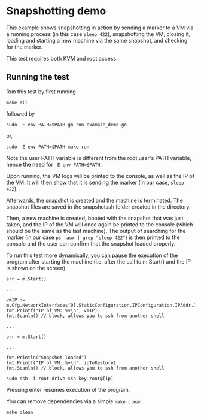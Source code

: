 # Snapshotting demo

This example shows snapshotting in action by sending a marker to a VM via a running process (in this case `sleep 422`), snapshotting the VM, closing it, loading and starting a new machine via the same snapshot, and checking for the marker.

This test requires both KVM and root access.

## Running the test

Run this test by first running

```
make all
```

followed by

```
sudo -E env PATH=$PATH go run example_demo.go
```

or,
```
sudo -E env PATH=$PATH make run
```

Note the user PATH variable is different from the root user's PATH variable, hence the need for `-E env PATH=$PATH`.

Upon running, the VM logs will be printed to the console, as well as the IP of the VM. It will then show that it is sending the marker (in our case, `sleep 422`).

Afterwards, the snapshot is created and the machine is terminated. The snapshot files are saved in the snapshotssh folder created in the directory.

Then, a new machine is created, booted with the snapshot that was just taken, and the IP of the VM will once again be printed to the console (which should be the same as the last machine). The output of searching for the marker (in our case `ps -aux | grep "sleep 422"`) is then printed to the console and the user can confirm that the snapshot loaded properly.

To run this test more dynamically, you can pause the execution of the program after starting the machine (i.e. after the call to m.Start() and the IP is shown on the screen).

```
err = m.Start()

...

vmIP := m.Cfg.NetworkInterfaces[0].StaticConfiguration.IPConfiguration.IPAddr.IP.String()
fmt.Printf("IP of VM: %v\n", vmIP)
fmt.Scanln() // block, allows you to ssh from another shell

...

err = m.Start()

...

fmt.Println("Snapshot loaded")
fmt.Printf("IP of VM: %v\n", ipToRestore)
fmt.Scanln() // block, allows you to ssh from another shell
```

```
sudo ssh -i root-drive-ssh-key root@[ip]
```

Pressing enter resumes execution of the program.

You can remove dependencies via a simple `make clean`.

```
make clean
```